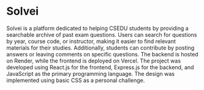 # Solvei
Solvei is a platform dedicated to helping CSEDU students by providing a searchable archive of past exam questions. Users can search for questions by year, course code, or instructor, making it easier to find relevant materials for their studies. Additionally, students can contribute by posting answers or leaving comments on specific questions. The backend is hosted on Render, while the frontend is deployed on Vercel. The project was developed using React.js for the frontend, Express.js for the backend, and JavaScript as the primary programming language. The design was implemented using basic CSS as a personal challenge.
